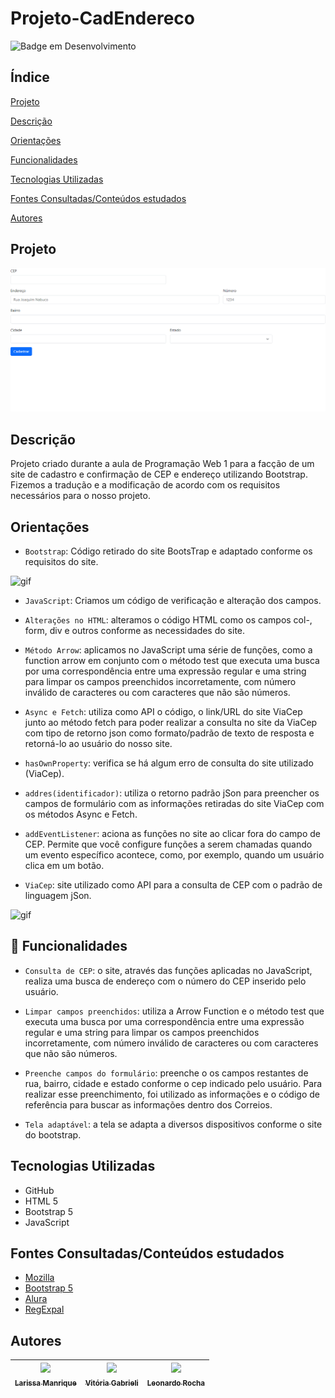 # Projeto-CadEndereco

![Badge em Desenvolvimento](http://img.shields.io/static/v1?label=STATUS&message=EM%20DESENVOLVIMENTO&color=GREEN&style=for-the-badge)

## Índice

[Projeto](https://github.com/vickieww/Projeto-CadEndereco#projeto)

[Descrição](https://github.com/vickieww/Projeto-CadEndereco/blob/main/README.md#descri%C3%A7%C3%A3o)

[Orientações](https://github.com/vickieww/Projeto-CadEndereco#orienta%C3%A7%C3%B5es)

[Funcionalidades](https://github.com/vickieww/Projeto-CadEndereco#-funcionalidades)

[Tecnologias Utilizadas](https://github.com/vickieww/Projeto-CadEndereco/blob/main/README.md#tecnologias-utilizadas)

[Fontes Consultadas/Conteúdos estudados](https://github.com/vickieww/Projeto-CadEndereco#fontes-consultadasconte%C3%BAdos-estudados)

[Autores](https://github.com/vickieww/Projeto-CadEndereco#autores)


## Projeto

![img](imgs/telaEnd.png)    


## Descrição  

Projeto criado durante a aula de Programação Web 1 para a facção de um site de cadastro e confirmação de CEP e endereço utilizando Bootstrap. Fizemos a tradução e a modificação de acordo com os requisitos necessários para o nosso projeto. 

## Orientações




- `Bootstrap`: Código retirado do site BootsTrap e adaptado conforme os requisitos do site. 
 
 ![gif](imgs/telaBootstrap.gif)  


- `JavaScript`: Criamos um código de verificação e alteração dos campos.

- `Alterações no HTML`: alteramos o código HTML como os campos col-, form, div e outros conforme as necessidades do site.

- `Método Arrow`: aplicamos no JavaScript uma série de funções, como a function arrow em conjunto com o método test que executa uma busca por uma correspondência entre uma expressão regular e uma string para limpar os campos preenchidos incorretamente, com número inválido de caracteres ou com caracteres que não são números.
 
- `Async e Fetch`: utiliza como API o código, o link/URL do site ViaCep junto ao método fetch para poder realizar a consulta no site da ViaCep com tipo de retorno json como formato/padrão de texto de resposta e retorná-lo ao usuário do nosso site. 

- `hasOwnProperty`: verifica se há algum erro de consulta do site utilizado (ViaCep).

- `addres(identificador)`: utiliza o retorno padrão jSon para preencher os campos de formulário com as informações retiradas do site ViaCep com os métodos Async e Fetch.

- `addEventListener`: aciona as funções no site ao clicar fora do campo de CEP. Permite que você configure funções a serem chamadas quando um evento específico acontece, como, por exemplo, quando um usuário clica em um botão. 

- `ViaCep`: site utilizado como API para a consulta de CEP com o padrão de linguagem jSon.

![gif](imgs/viacep.gif)

## 🔧 Funcionalidades



- `Consulta de CEP`: o site, através das funções aplicadas no JavaScript, realiza uma busca de endereço com o número do CEP inserido pelo usuário.
  
- `Limpar campos preenchidos`: utiliza a Arrow Function e o método test que executa uma busca por uma correspondência entre uma expressão regular e uma string para limpar os campos preenchidos incorretamente, com número inválido de caracteres ou com caracteres que não são números.

- `Preenche campos do formulário`: preenche o os campos restantes de rua, bairro, cidade e estado conforme o cep indicado pelo usuário. Para realizar esse preenchimento, foi utilizado as informações e o código de referência para buscar as informações dentro dos Correios. 

- `Tela adaptável`: a tela se adapta a diversos dispositivos conforme o site do bootstrap.
  


## Tecnologias Utilizadas
- GitHub
- HTML 5
- Bootstrap 5
- JavaScript

## Fontes Consultadas/Conteúdos estudados

 * [Mozilla](https://developer.mozilla.org/pt-BR/docs/Learn/JavaScript/First_steps/Arrays)
 * [Bootstrap 5](https://getbootstrap.com/docs/5.3/forms/layout/)
 * [Alura](https://cursos.alura.com.br/forum/topico-array-130461)
 * [RegExpal](https://www.regexpal.com/)

## Autores

|  [<img loading="lazy" src="https://avatars.githubusercontent.com/u/127845865?v=4" width=115><br><sub>Larissa Manrique</sub>](https://github.com/larissassk) | [<img loading="lazy" src="https://avatars.githubusercontent.com/u/127845411?v=4" width=115><br><sub>Vitória Gabrieli </sub>](https://github.com/vickieww) | [<img loading="lazy" src="https://avatars.githubusercontent.com/u/86802310?v=4" width=115><br><sub>Leonardo Rocha </sub>](https://github.com/LeonardoRochaMarista) |
| :---: | :---: | :---: |


